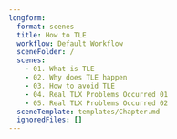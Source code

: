 ```yaml
---
longform:
  format: scenes
  title: How to TLE
  workflow: Default Workflow
  sceneFolder: /
  scenes:
    - 01. What is TLE
    - 02. Why does TLE happen
    - 03. How to avoid TLE
    - 04. Real TLX Problems Occurred 01
    - 05. Real TLX Problems Occurred 02
  sceneTemplate: templates/Chapter.md
  ignoredFiles: []
---
```

